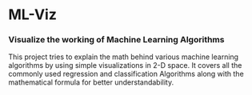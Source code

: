 # ML-Viz

### Visualize the working of Machine Learning Algorithms

This project tries to explain the math behind various machine learning algorithms by using simple visualizations in 2-D space. 
It covers all the commonly used regression and classification Algorithms along with the mathematical formula for better understandability. 

